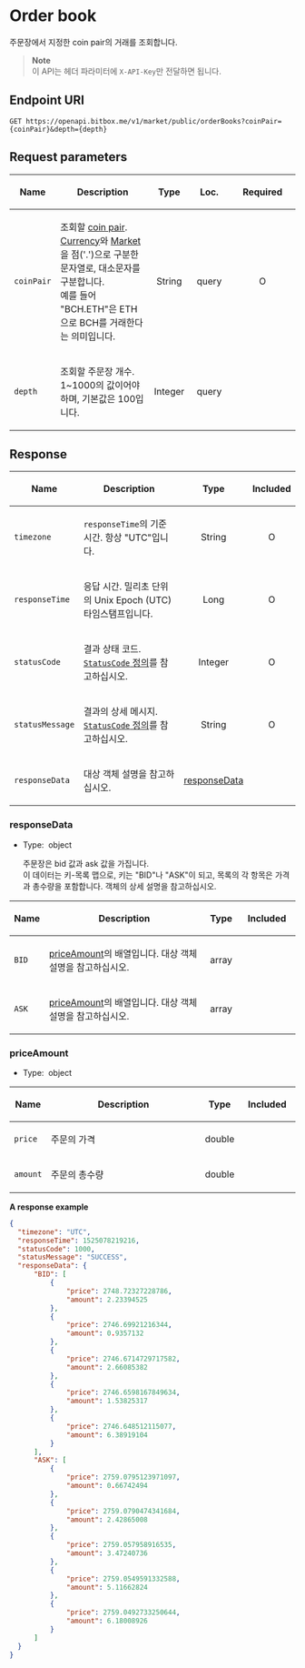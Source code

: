 # Order book

주문장에서 지정한 coin pair의 거래를 조회합니다.<br/>

> **Note**<br/>
> 이 API는 헤더 파라미터에 `X-API-Key`만 전달하면 됩니다.

## Endpoint URI

    GET https://openapi.bitbox.me/v1/market/public/orderBooks?coinPair={coinPair}&depth={depth}

## Request parameters

<table>

<colgroup>

<col style="width: 12%">

<col style="width: 36%">

<col style="width: 12%">

<col style="width: 15%">

<col style="width: 25%">

</colgroup>

<thead>

<tr class="header">

<th>

<strong>Name</strong>

</th>

<th>

<strong>Description</strong>

</th>

<th style="text-align: center;">

<strong>Type</strong>

</th>

<th style="text-align: center;">

<strong>Loc.</strong>

</th>

<th style="text-align: center;">

<strong>Required</strong>

</th>

</tr>

</thead>

<tbody>

<tr>

<td>

`coinPair`

</td>

<td>

조회할 [coin pair](/5_Terms.md#coin-pair). [Currency](/5_Terms.md#currency-for-coin-trading)와 [Market](/5_Terms.md#market-for-coin-trading)을 점('.')으로 구분한 문자열로, 대소문자를 구분합니다.<br/>
예를 들어 "BCH.ETH"은 ETH으로 BCH를 거래한다는 의미입니다.

</td>

<td style="text-align: center;">

<span class="nowrap">String</span>

</td>

<td style="text-align: center;">

<span class="nowrap">query<span>

</td>

<td style="text-align: center;">

O

</td>

</tr>

<tr>

<td>

`depth`

</td>

<td>

조회할 주문장 개수. 1~1000의 값이어야 하며, 기본값은 100입니다.

</td>

<td style="text-align: center;">

<span class="nowrap">Integer</span>

</td>

<td style="text-align: center;">

<span class="nowrap">query<span>

</td>

<td style="text-align: center;">

 

</td>

</tr>

</tbody>

</table>

<!-- | Name | Description | Type | Loc. | Required |
|---|---|---|---|---|| `coinPair` |  조회할 [coin pair](/5_Terms.md#coin-pair). [Currency](/5_Terms.md#currency-for-coin-trading)와 [Market](/5_Terms.md#market-for-coin-trading)을 점(\'.\')으로 구분한 문자열로, 대소문자를 구분합니다.<br/>
예를 들어 \"BCH.ETH\"은 ETH으로 BCH를 거래한다는 의미입니다. | <span class="nowrap">String</span> | query |  O  || `depth` |  조회할 주문장 개수. 1\~1000의 값이어야 하며, 기본값은 100입니다. | <span class="nowrap">Integer</span> | query |     | -->

## Response

<table>

<thead>

<tr class="header">

<th>

<strong>Name</strong>

</th>

<th>

<strong>Description</strong>

</th>

<th style="text-align: center;">

<strong>Type</strong>

</th>

<th style="text-align: center;">

<strong>Included</strong>

</th>

</tr>

</thead>

<tbody>

<tr>

<td>

`timezone`

</td>

<td>

`responseTime`의 기준 시간. 항상 "UTC"입니다.

</td>

<td style="text-align: center;">

<span class="nowrap"> String </span>

</td>

<td style="text-align: center;">

O

</td>

</tr>

<tr>

<td>

`responseTime`

</td>

<td>

응답 시간. 밀리초 단위의 Unix Epoch (UTC) 타임스탬프입니다.

</td>

<td style="text-align: center;">

<span class="nowrap"> Long </span>

</td>

<td style="text-align: center;">

O

</td>

</tr>

<tr>

<td>

`statusCode`

</td>

<td>

결과 상태 코드. [`StatusCode` 정의](/1_Overview.md#statuscode-정의)를 참고하십시오.

</td>

<td style="text-align: center;">

<span class="nowrap"> Integer </span>

</td>

<td style="text-align: center;">

O

</td>

</tr>

<tr>

<td>

`statusMessage`

</td>

<td>

결과의 상세 메시지. [`StatusCode` 정의](/1_Overview.md#statuscode-정의)를 참고하십시오.

</td>

<td style="text-align: center;">

<span class="nowrap"> String </span>

</td>

<td style="text-align: center;">

O

</td>

</tr>

<tr>

<td>

`responseData`

</td>

<td>

대상 객체 설명을 참고하십시오.

</td>

<td style="text-align: center;">

[responseData](#responsedata)

</td>

<td style="text-align: center;">

</td>

</tr>

</tbody>

</table>

### responseData

  - Type:  object
    </p>
    주문장은 bid 값과 ask 값을 가집니다.<br/>
    이 데이터는 키-목록 맵으로, 키는 "BID"나 "ASK"이 되고, 목록의 각 항목은 가격과 총수량을 포함합니다. 객체의 상세 설명을 참고하십시오.

<table>

<colgroup>

<col style="width: 12%">

<col style="width: 56%">

<col style="width: 12%">

<col style="width: 20%">

</colgroup>

<thead>

<tr class="header">

<th>

<strong>Name</strong>

</th>

<th>

<strong>Description</strong>

</th>

<th style="text-align: center;">

<strong>Type</strong>

</th>

<th style="text-align: center;">

<strong>Included</strong>

</th>

</tr>

</thead>

<tbody>

<tr>

<td>

`BID`

</td>

<td>

[priceAmount](#priceamount)의 배열입니다. 대상
객체 설명을 참고하십시오.

</td>

<td style="text-align: center;">

array

</td>

<td style="text-align: center;">

 

</td>

</tr>

<tr>

<td>

`ASK`

</td>

<td>

[priceAmount](#priceamount)의 배열입니다. 대상
객체 설명을 참고하십시오.

</td>

<td style="text-align: center;">

array

</td>

<td style="text-align: center;">

 

</td>

</tr>

</tbody>

</table>

### priceAmount

  - Type:  object
    </p>

<table>

<colgroup>

<col style="width: 12%">

<col style="width: 56%">

<col style="width: 12%">

<col style="width: 20%">

</colgroup>

<thead>

<tr class="header">

<th>

<strong>Name</strong>

</th>

<th>

<strong>Description</strong>

</th>

<th style="text-align: center;">

<strong>Type</strong>

</th>

<th style="text-align: center;">

<strong>Included</strong>

</th>

</tr>

</thead>

<tbody>

<tr>

<td>

`price`

</td>

<td>

주문의 가격

</td>

<td style="text-align: center;">

double

</td>

<td style="text-align: center;">

 

</td>

</tr>

<tr>

<td>

`amount`

</td>

<td>

주문의 총수량

</td>

<td style="text-align: center;">

double

</td>

<td style="text-align: center;">

 

</td>

</tr>

</tbody>

</table>

**A response example**

``` json
{
  "timezone": "UTC",
  "responseTime": 1525078219216,
  "statusCode": 1000,
  "statusMessage": "SUCCESS",
  "responseData": {
      "BID": [
          {
              "price": 2748.72327228786,
              "amount": 2.23394525
          },
          {
              "price": 2746.69921216344,
              "amount": 0.9357132
          },
          {
              "price": 2746.6714729717582,
              "amount": 2.66085382
          },
          {
              "price": 2746.6598167849634,
              "amount": 1.53825317
          },
          {
              "price": 2746.648512115077,
              "amount": 6.38919104
          }
      ],
      "ASK": [
          {
              "price": 2759.0795123971097,
              "amount": 0.66742494
          },
          {
              "price": 2759.0790474341684,
              "amount": 2.42865008
          },
          {
              "price": 2759.057958916535,
              "amount": 3.47240736
          },
          {
              "price": 2759.0549591332588,
              "amount": 5.11662824
          },
          {
              "price": 2759.0492733250644,
              "amount": 6.18008926
          }
      ]
  }
}
```

<p/>
